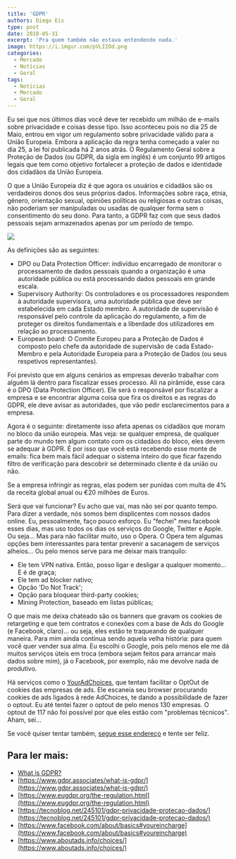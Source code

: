 ```yaml
---
title: 'GDPR'
authors: Diego Eis
type: post
date: 2018-05-31
excerpt: 'Pra quem também não estava entendendo nada.'
image: https://i.imgur.com/pVLIIOd.png
categories:
  - Mercado
  - Notícias
  - Geral
tags:
  - Notícias
  - Mercado
  - Geral
---
```


Eu sei que nos últimos dias você deve ter recebido um milhão de e-mails sobre privacidade e coisas desse tipo. Isso aconteceu pois no dia 25 de Maio, entrou em vigor um regulamento sobre privacidade válido para a União Europeia. Embora a aplicação da regra tenha começado a valer no dia 25, a lei foi publicada há 2 anos atrás. O Regulamento Geral sobre a Proteção de Dados (ou GDPR, da sigla em inglês) é um conjunto 99 artigos legais que tem como objetivo fortalecer a proteção de dados e identidade dos cidadãos da União Europeia. 

O que a União Europeia diz é que agora os usuários e cidadãos são os verdadeiros donos dos seus próprios dados. Informações sobre raça, etnia, gênero, orientação sexual, opiniões políticas ou religiosas e outras coisas, não poderiam ser manipuladas ou usadas de qualquer forma sem o consentimento do seu dono. Para tanto, a GDPR faz com que seus dados pessoais sejam armazenados apenas por um período de tempo.



![](https://i.imgur.com/6fIKVYJ.png)

As definições são as seguintes:

- DPO ou Data Protection Officer: indivíduo encarregado de monitorar o processamento de dados pessoais quando a organização é uma autoridade pública ou está processando dados pessoais em grande escala.
- Supervisory Authority: Os controladores e os processadores respondem à autoridade supervisora, uma autoridade pública que deve ser estabelecida em cada Estado membro. A autoridade de supervisão é responsável pelo controle da aplicação do regulamento, a fim de proteger os direitos fundamentais e a liberdade dos utilizadores em relação ao processamento.
- European board: O Comite Europeu para a Proteção de Dados é composto pelo chefe da autoridade de supervisão de cada Estado-Membro e pela Autoridade Europeia para a Proteção de Dados (ou seus respetivos representantes).

Foi previsto que em alguns cenários as empresas deverão trabalhar com alguém lá dentro para fiscalizar esses processo. Ali na pirâmide, esse cara é o DPO (Data Protection Officer). Ele será o responsável por fiscalizar a empresa e se encontrar alguma coisa que fira os direitos e as regras do GDPR, ele deve avisar as autoridades, que vão pedir esclarecimentos para a empresa.

Agora é o seguinte: diretamente isso afeta apenas os cidadãos que moram no bloco da união europeia. Mas veja: se qualquer empresa, de qualquer parte do mundo tem algum contato com os cidadãos do bloco, eles devem se adequar à GDPR. É por isso que você está recebendo esse monte de emails: fica bem mais fácil adequar o sistema inteiro do que ficar fazendo filtro de verificação para descobrir se determinado cliente é da união ou não. 

Se a empresa infringir as regras, elas podem ser punidas com multa de 4% da receita global anual ou €20 milhões de Euros.

Será que vai funcionar? Eu acho que vai, mas não sei por quanto tempo. Para dizer a verdade, nós somos bem displicentes com nossos dados online. Eu, pessoalmente, faço pouco esforço. Eu "fechei" meu facebook esses dias, mas uso todos os dias os serviços do Google, Twitter e Apple. Ou seja... 
Mas para não facilitar muito, uso o Opera. O Opera tem algumas opções bem interessantes para tentar prevenir a sacanagem de serviços alheios... Ou pelo menos serve para me deixar mais tranquilo:

- Ele tem VPN nativa. Então, posso ligar e desligar a qualquer momento... E é de graça;
- Ele tem ad blocker nativo;
- Opção 'Do Not Track';
- Opção para bloquear third-party cookies;
- Mining Protection, baseado em listas públicas;

O que mais me deixa chateado são os banners que gravam os cookies de retargeting e que tem contratos e conexões com a base de Ads do Google (e Facebook, claro)... ou seja, eles estão te traqueando de qualquer maneira. Para mim ainda continua sendo aquela velha história: para quem você quer vender sua alma. Eu escolhi o Google, pois pelo menos ele me dá muitos serviços úteis em troca (embora sejam feitos para arrancar mais dados sobre mim), já o Facebook, por exemplo, não me devolve nada de produtivo.

Há serviços como o [YourAdChoices](https://www.aboutads.info/choices/), que tentam facilitar o OptOut de cookies das empresas de ads. Ele escaneia seu browser procurando cookies de ads ligados à rede AdChoices, te dando a possibilidade de fazer o optout. Eu até tentei fazer o optout de pelo menos 130 empresas. O optout de 117 não foi possível por que eles estão com "problemas técnicos". Aham, sei...

Se você quiser tentar também, [segue esse endereço](https://www.aboutads.info/choices/) e tente ser feliz.



## Para ler mais:

- [What is GDPR?](https://www.whatisgdpr.eu/)
- [https://www.gdpr.associates/what-is-gdpr/](https://www.gdpr.associates/what-is-gdpr/)
- [https://www.eugdpr.org/the-regulation.html](https://www.eugdpr.org/the-regulation.html)
- [https://tecnoblog.net/245101/gdpr-privacidade-protecao-dados/](https://tecnoblog.net/245101/gdpr-privacidade-protecao-dados/)
- [https://www.facebook.com/about/basics#youreincharge](https://www.facebook.com/about/basics#youreincharge)
- [https://www.aboutads.info/choices/](https://www.aboutads.info/choices/)